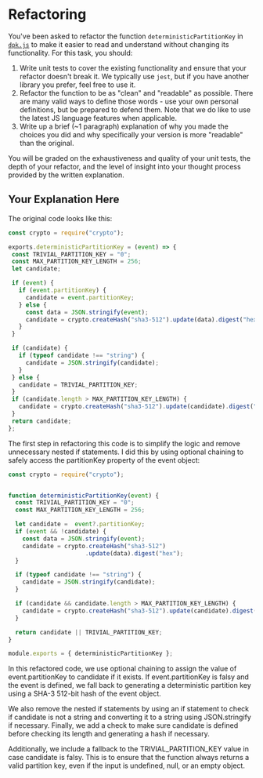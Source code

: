 # Refactoring

You've been asked to refactor the function `deterministicPartitionKey` in [`dpk.js`](dpk.js) to make it easier to read and understand without changing its functionality. For this task, you should:

1. Write unit tests to cover the existing functionality and ensure that your refactor doesn't break it. We typically use `jest`, but if you have another library you prefer, feel free to use it.
2. Refactor the function to be as "clean" and "readable" as possible. There are many valid ways to define those words - use your own personal definitions, but be prepared to defend them. Note that we do like to use the latest JS language features when applicable.
3. Write up a brief (~1 paragraph) explanation of why you made the choices you did and why specifically your version is more "readable" than the original.

You will be graded on the exhaustiveness and quality of your unit tests, the depth of your refactor, and the level of insight into your thought process provided by the written explanation.

## Your Explanation Here
 The original code looks like this:
 
 ````js
 const crypto = require("crypto");

exports.deterministicPartitionKey = (event) => {
  const TRIVIAL_PARTITION_KEY = "0";
  const MAX_PARTITION_KEY_LENGTH = 256;
  let candidate;

  if (event) {
    if (event.partitionKey) {
      candidate = event.partitionKey;
    } else {
      const data = JSON.stringify(event);
      candidate = crypto.createHash("sha3-512").update(data).digest("hex");
    }
  }

  if (candidate) {
    if (typeof candidate !== "string") {
      candidate = JSON.stringify(candidate);
    }
  } else {
    candidate = TRIVIAL_PARTITION_KEY;
  }
  if (candidate.length > MAX_PARTITION_KEY_LENGTH) {
    candidate = crypto.createHash("sha3-512").update(candidate).digest("hex");
  }
  return candidate;
};
````


The first step in refactoring this code is to simplify the logic and remove unnecessary nested if statements. I did this by using optional chaining to safely access the partitionKey property of the event object:

````js
const crypto = require("crypto");


function deterministicPartitionKey(event) {
  const TRIVIAL_PARTITION_KEY = "0";
  const MAX_PARTITION_KEY_LENGTH = 256;

  let candidate =  event?.partitionKey;
  if (event && !candidate) {
    const data = JSON.stringify(event);
    candidate = crypto.createHash("sha3-512")
                      .update(data).digest("hex");
  }

  if (typeof candidate !== "string") {
    candidate = JSON.stringify(candidate);
  }

  if (candidate && candidate.length > MAX_PARTITION_KEY_LENGTH) {
    candidate = crypto.createHash("sha3-512").update(candidate).digest("hex");
  }

  return candidate || TRIVIAL_PARTITION_KEY;
}

module.exports = { deterministicPartitionKey };
````

In this refactored code, we use optional chaining to assign the value of event.partitionKey to candidate if it exists. If event.partitionKey is falsy and the event is defined, we fall back to generating a deterministic partition key using a SHA-3 512-bit hash of the event object.

We also remove the nested if statements by using an if statement to check if candidate is not a string and converting it to a string using JSON.stringify if necessary. Finally, we add a check to make sure candidate is defined before checking its length and generating a hash if necessary.

Additionally, we include a fallback to the TRIVIAL_PARTITION_KEY value in case candidate is falsy. This is to ensure that the function always returns a valid partition key, even if the input is undefined, null, or an empty object.

